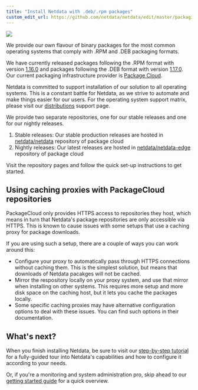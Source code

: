 ```yaml
---
title: "Install Netdata with .deb/.rpm packages"
custom_edit_url: https://github.com/netdata/netdata/edit/master/packaging/installer/methods/packages.md
---
```




![](https://raw.githubusercontent.com/netdata/netdata/master/web/gui/images/packaging-beta-tag.svg?sanitize=true)

We provide our own flavour of binary packages for the most common operating systems that comply with .RPM and .DEB
packaging formats.

We have currently released packages following the .RPM format with version
[1.16.0](https://github.com/netdata/netdata/releases/tag/v1.16.0) and packages following the
.DEB format with version [1.17.0](https://github.com/netdata/netdata/releases/tag/v1.17.0). Our current packaging infrastructure provider is [Package Cloud](https://packagecloud.io).

Netdata is committed to support installation of our solution to all operating systems. This is a constant battle for
Netdata, as we strive to automate and make things easier for our users. For the operating system support matrix, please
visit our [distributions](agent/packaging/distributions.md) support page.

We provide two separate repositories, one for our stable releases and one for our nightly releases.

1.  Stable releases: Our stable production releases are hosted in
    [netdata/netdata](https://packagecloud.io/netdata/netdata) repository of package cloud
2.  Nightly releases: Our latest releases are hosted in
    [netdata/netdata-edge](https://packagecloud.io/netdata/netdata-edge) repository of package cloud

Visit the repository pages and follow the quick set-up instructions to get started.

## Using caching proxies with PackageCloud repositories

PackageCloud only provides HTTPS access to repositories they host, which
means in turn that Netdata's package repositories are only accessible
via HTTPS. This is known to cause issues with some setups that use a
caching proxy for package downloads.

If you are using such a setup, there are a couple of ways you can work around this:

* Configure your proxy to automatically pass through HTTPS connections
  without caching them. This is the simplest solution, but means that
  downloads of Netdata pacakges will not be cached.
* Mirror the respository locally on your proxy system, and use that mirror
  when installing on other systems. This requires more setup and more disk
  space on the caching host, but it lets you cache the packages locally.
* Some specific caching proxies may have alternative configuration
  options to deal with these issues. You can find such options in their
  documentation.

## What's next?

When you finish installing Netdata, be sure to visit our [step-by-step tutorial](agent/step-by-step/step-00.md)
for a fully-guided tour into Netdata's capabilities and how to configure it according to your needs.

Or, if you're a monitoring and system administration pro, skip ahead to our [getting started
guide](agent/getting-started.md) for a quick overview.
